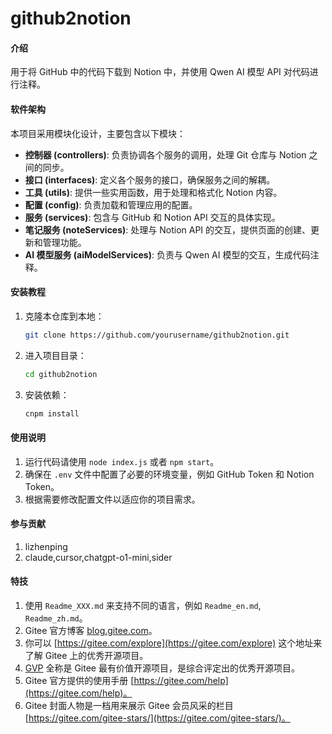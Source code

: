 # github2notion

#### 介绍
用于将 GitHub 中的代码下载到 Notion 中，并使用 Qwen AI 模型 API 对代码进行注释。

#### 软件架构
本项目采用模块化设计，主要包含以下模块：
- **控制器 (controllers)**: 负责协调各个服务的调用，处理 Git 仓库与 Notion 之间的同步。
- **接口 (interfaces)**: 定义各个服务的接口，确保服务之间的解耦。
- **工具 (utils)**: 提供一些实用函数，用于处理和格式化 Notion 内容。
- **配置 (config)**: 负责加载和管理应用的配置。
- **服务 (services)**: 包含与 GitHub 和 Notion API 交互的具体实现。
- **笔记服务 (noteServices)**: 处理与 Notion API 的交互，提供页面的创建、更新和管理功能。
- **AI 模型服务 (aiModelServices)**: 负责与 Qwen AI 模型的交互，生成代码注释。

#### 安装教程

1. 克隆本仓库到本地：
   ```bash
   git clone https://github.com/yourusername/github2notion.git
   ```
2. 进入项目目录：
   ```bash
   cd github2notion
   ```
3. 安装依赖：
   ```bash
   cnpm install
   ```

#### 使用说明

1. 运行代码请使用 `node index.js` 或者 `npm start`。
2. 确保在 `.env` 文件中配置了必要的环境变量，例如 GitHub Token 和 Notion Token。
3. 根据需要修改配置文件以适应你的项目需求。

#### 参与贡献

1. lizhenping
2. claude,cursor,chatgpt-o1-mini,sider


#### 特技

1. 使用 `Readme_XXX.md` 来支持不同的语言，例如 `Readme_en.md`, `Readme_zh.md`。
2. Gitee 官方博客 [blog.gitee.com](https://blog.gitee.com)。
3. 你可以 [https://gitee.com/explore](https://gitee.com/explore) 这个地址来了解 Gitee 上的优秀开源项目。
4. [GVP](https://gitee.com/gvp) 全称是 Gitee 最有价值开源项目，是综合评定出的优秀开源项目。
5. Gitee 官方提供的使用手册 [https://gitee.com/help](https://gitee.com/help)。
6. Gitee 封面人物是一档用来展示 Gitee 会员风采的栏目 [https://gitee.com/gitee-stars/](https://gitee.com/gitee-stars/)。